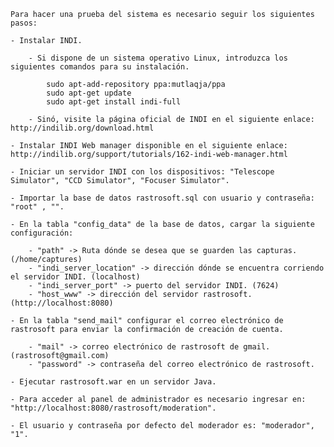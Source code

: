 	Para hacer una prueba del sistema es necesario seguir los siguientes pasos:

	- Instalar INDI. 

		- Si dispone de un sistema operativo Linux, introduzca los siguientes comandos para su instalación.
		
			sudo apt-add-repository ppa:mutlaqja/ppa
			sudo apt-get update
			sudo apt-get install indi-full

		- Sinó, visite la página oficial de INDI en el siguiente enlace: http://indilib.org/download.html

	- Instalar INDI Web manager disponible en el siguiente enlace: http://indilib.org/support/tutorials/162-indi-web-manager.html

	- Iniciar un servidor INDI con los dispositivos: "Telescope Simulator", "CCD Simulator", "Focuser Simulator".
	
	- Importar la base de datos rastrosoft.sql con usuario y contraseña: "root" , "".
	
	- En la tabla "config_data" de la base de datos, cargar la siguiente configuración:

		- "path" -> Ruta dónde se desea que se guarden las capturas. (/home/captures)
		- "indi_server_location" -> dirección dónde se encuentra corriendo el servidor INDI. (localhost)
		- "indi_server_port" -> puerto del servidor INDI. (7624)
		- "host_www" -> dirección del servidor rastrosoft. (http://localhost:8080)

	- En la tabla "send_mail" configurar el correo electrónico de rastrosoft para enviar la confirmación de creación de cuenta.
	
		- "mail" -> correo electrónico de rastrosoft de gmail. (rastrosoft@gmail.com)
		- "password" -> contraseña del correo electrónico de rastrosoft.

	- Ejecutar rastrosoft.war en un servidor Java.

	- Para acceder al panel de administrador es necesario ingresar en: "http://localhost:8080/rastrosoft/moderation".
	
	- El usuario y contraseña por defecto del moderador es: "moderador", "1".

